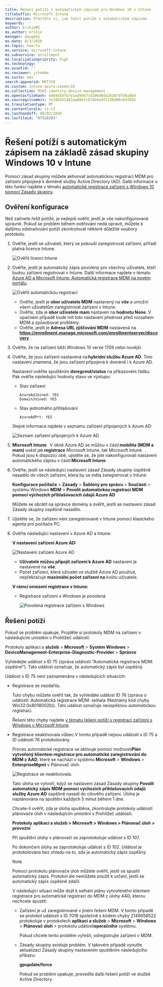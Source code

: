 ```yaml
---
title: Řešení potíží s automatickým zápisem pro Windows 10 v Intune
titleSuffix: Microsoft Intune
description: Přečtěte si, jak řešit potíže s automatickým zápisem.
keywords: ''
author: ErikjeMS
ms.author: erikje
manager: dougeby
ms.date: 8/3/2020
ms.topic: how-to
ms.service: microsoft-intune
ms.subservice: enrollment
ms.localizationpriority: high
ms.technology: ''
ms.assetid: ''
ms.reviewer: jchombe
ms.suite: ems
search.appverid: MET150
ms.custom: intune-azure;seodec18
ms.collection: M365-identity-device-management
ms.openlocfilehash: dd84d50fb7e1ad9d67cd106d6da2b187dfd6adb4
ms.sourcegitcommit: 7e34b561d43aa086fc07ab4edf2230d09c04f05b
ms.translationtype: MT
ms.contentlocale: cs-CZ
ms.lasthandoff: 08/03/2020
ms.locfileid: "87528203"
---
```

# <a name="troubleshoot-windows-10-group-policy-based-auto-enrollment-in-intune"></a>Řešení potíží s automatickým zápisem na základě zásad skupiny Windows 10 v Intune

Pomocí zásad skupiny můžete aktivovat automatickou registraci MDM pro zařízení připojená k doméně služby Active Directory (AD). Další informace o této funkci najdete v tématu [automatické registrace zařízení s Windows 10 pomocí Zásady skupiny](https://docs.microsoft.com/windows/client-management/mdm/enroll-a-windows-10-device-automatically-using-group-policy).

## <a name="verify-the-configuration"></a>Ověření konfigurace

Než začnete řešit potíže, je nejlepší ověřit, jestli je vše nakonfigurované správně. Pokud se problém během ověřování nedá opravit, můžete k dalšímu odstraňování potíží zkontrolovat některé důležité soubory protokolu.

1. Ověřte, jestli se uživateli, který se pokouší zaregistrovat zařízení, přiřadí platná licence Intune.

   ![Ověřit licenci Intune](./media/troubleshoot-windows-auto-enrollment/intune-license.png)

2. Ověřte, jestli je automatický zápis povolený pro všechny uživatele, kteří budou zařízení registrovat v Intune. Další informace najdete v tématu [Azure AD a Microsoft Intune: Automatická registrace MDM na novém portálu](https://docs.microsoft.com/windows/client-management/mdm/azure-ad-and-microsoft-intune-automatic-mdm-enrollment-in-the-new-portal).

   ![Ověřit automatickou registraci](./media/troubleshoot-windows-auto-enrollment/verify-auto-enrollment.png)

   - Ověřte, jestli je **obor uživatele MDM** nastavený na **vše** a umožní všem uživatelům zaregistrovat zařízení v Intune.
   - Ověřte, zda je **obor uživatele mam** nastaven na **hodnotu None**. V opačném případě bude mít toto nastavení přednost před rozsahem MDM a způsobovat problémy.
   - Ověřte, jestli je **Adresa URL zjišťování MDM** nastavená na **https://enrollment.manage.microsoft.com/enrollmentserver/discovery** .

3. Ověřte, že na zařízení běží Windows 10 verze 1709 nebo novější.

4. Ověřte, že jsou zařízení nastavená na **hybridní službu Azure AD**. Toto nastavení znamená, že jsou zařízení připojená k doméně i k Azure AD.

   Nastavení ověříte spuštěním **dsregcmd/status** na příkazovém řádku. Pak ověřte následující hodnoty stavu ve výstupu:

   - Stav zařízení
 
     ```asciidoc
     AzureAdJoined: YES
     DomainJoined: YES
     ```

   - Stav jednotného přihlašování

     ```asciidoc
     AzureAdPrt: YES
     ```

   Stejné informace najdete v seznamu zařízení připojených k Azure AD:

   ![Seznam zařízení připojených k Azure AD](./media/troubleshoot-windows-auto-enrollment/ad-joined-devices.png)

5. **Microsoft Intune**   V okně Azure AD se můžou v části **mobilita (MDM a mam)** uvést jak **registrace** Microsoft Intune, tak Microsoft Intune   . Pokud jsou k dispozici obě, ujistěte se, že jste nakonfigurovali nastavení automatického zápisu v části **Microsoft Intune**.

6. Ověřte, jestli se následující nastavení zásad Zásady skupiny úspěšně nasadilo do všech zařízení, která by se měla zaregistrovat v Intune:

   **Konfigurace počítače**  >  **Zásady**  >  **Šablony pro správu**  >  **Součásti**  >  systému Windows **MDM**  >  **Povolit automatickou registraci MDM pomocí výchozích přihlašovacích údajů Azure AD**

   Můžete se obrátit na správce domény a ověřit, jestli se nastavení zásad Zásady skupiny úspěšně nasadilo.

7. Ujistěte se, že zařízení není zaregistrované v Intune pomocí klasického agenta pro počítače PC.
8. Ověřte následující nastavení v Azure AD a Intune:

   **V nastavení zařízení Azure AD:**

   ![Nastavení zařízení Azure AD](./media/troubleshoot-windows-auto-enrollment/device-setting.png)

   - **Uživatelé můžou připojit zařízení k Azure AD** nastavení je nastavené na **vše**.
   - Počet zařízení, která uživatel ve službě Azure AD používá, nepřekračuje **maximální počet zařízení na** kvótu uživatele.
   
   **V rámci omezení registrace v Intune:**

   - Registrace zařízení s Windows je povolená.

     ![Povolená registrace zařízení s Windows](./media/troubleshoot-windows-auto-enrollment/restrictions.png)

## <a name="troubleshooting"></a>Řešení potíží

Pokud se problém opakuje, Projděte si protokoly MDM na zařízení v následujícím umístění v Prohlížeč událostí:

Protokoly aplikací a **služeb**  >  **Microsoft**  >  **Systém Windows**  >  **DeviceManagement-Enterprise-Diagnostic-Provider**  >  **Správce**

Vyhledejte událost s ID 75 (zpráva události "Automatická registrace MDM: úspěšné"). Tato událost označuje, že automatický zápis byl úspěšný.

Událost s ID 75 není zaznamenána v následujících situacích:

- Registrace se nezdařila.

  Tuto chybu můžete ověřit tak, že vyhledáte událost ID 76 (zpráva o události: Automatická registrace MDM: selhala (Neznámý kód chyby Win32:0x8018002b)). Tato událost označuje neúspěšnou automatickou registraci.

  Řešení této chyby najdete [v tématu řešení potíží s registrací zařízení s Windows v Microsoft Intune](https://docs.microsoft.com/intune/troubleshoot-windows-enrollment-errors).

- Registrace neaktivovala vůbec.V tomto případě nejsou události s ID 75 a ID události 76 protokolovány.
  
  Proces automatické registrace se aktivuje pomocí možnosti**Plán vytvořený klientem registrace pro automatické zaregistrování do MDM z AAD**, které se nachází v systému **Microsoft**  >  **Windows**  >  **EnterpriseMgmt** v Plánovač úloh.

  ![Registrace se neaktivovala.](./media/troubleshoot-windows-auto-enrollment/trigger.png)

  Tato úloha se vytvoří, když se nastavení zásad Zásady skupiny **Povolit automatický zápis MDM pomocí výchozích přihlašovacích údajů služby Azure AD** úspěšně nasadí do cílového zařízení. Úloha je naplánována na spuštění každých 5 minut během 1 dne.

  Chcete-li ověřit, zda je úloha spuštěna, zkontrolujte protokoly událostí plánovače úloh v následujícím umístění v Prohlížeč událostí:

  **Protokoly aplikací a služeb > Microsoft > Windows > Plánovač úloh > provozní**

  Při spuštění úlohy v plánovači se zaprotokoluje událost s ID 107.

  Po dokončení úlohy se zaprotokoluje událost s ID 102. Událost je protokolována bez ohledu na to, zda je automatický zápis úspěšný.

  > [!NOTE]
  > Pomocí protokolu plánovače úloh můžete ověřit, jestli se spustil automatický zápis. Protokol ale nemůžete použít k určení, jestli se automatický zápis úspěšně zdařil.

  V následující situaci může dojít k selhání plánu vytvořeného klientem registrace pro automatické registraci do MDM z úlohy AAD, kterou nechcete spustit:

  - Zařízení je už zaregistrované v jiném řešení MDM. V tomto případě se protokol událostí s ID 7016 společně s kódem chyby 2149056522 protokoluje v protokolech **aplikací a služeb**  >  **Microsoft**  >  **Windows**  >  **Plánovač úloh**  >  protokolu událostí**operačního** systému.

    Pokud chcete tento problém vyřešit, odregistrujte zařízení v MDM.

  - Zásady skupiny existuje problém. V takovém případě vynuťte aktualizaci Zásady skupiny nastavením spuštěním následujícího příkazu:

    **gpupdate/force**

    Pokud se problém opakuje, proveďte další řešení potíží ve službě Active Directory.